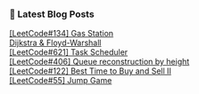 

### 📕 Latest Blog Posts   

<a href ="https://gilbert9172.tistory.com/70"> [LeetCode#134] Gas Station </a> <br><a href ="https://gilbert9172.tistory.com/69"> Dijkstra &amp; Floyd-Warshall </a> <br><a href ="https://gilbert9172.tistory.com/68"> [LeetCode#621] Task Scheduler </a> <br><a href ="https://gilbert9172.tistory.com/67"> [LeetCode#406] Queue reconstruction by height </a> <br><a href ="https://gilbert9172.tistory.com/66"> [LeetCode#122] Best Time to Buy and Sell II </a> <br><a href ="https://gilbert9172.tistory.com/65"> [LeetCode#55] Jump Game </a> <br>